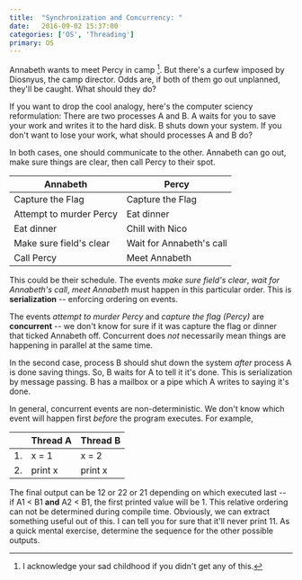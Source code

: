 ```yaml
---
title:  "Synchronization and Concurrency: "
date:   2016-09-02 15:37:00
categories: ['OS', 'Threading']
primary: OS
---
```


Annabeth wants to meet Percy in camp [^1]. But there's a curfew imposed by Diosnyus, the camp director. Odds are, if both of them go out unplanned, they'll be caught. What should they do?

If you want to drop the cool analogy, here's the computer sciency reformulation: There are two processes A and B. A waits for you to save your work and writes it to the hard disk. B shuts down your system. If you don't want to lose your work, what should processes A and B do?

In both cases, one should communicate to the other. Annabeth can go out, make sure things are clear, then call Percy to their spot. 

| Annabeth | Percy |
| - | - |
| Capture the Flag | Capture the Flag |
| Attempt to murder Percy | Eat dinner |
| Eat dinner | Chill with Nico |
| Make sure field's clear | Wait for Annabeth's call |
| Call Percy | Meet Annabeth|

This could be their schedule. The events _make sure field's clear_, _wait for Annabeth's call_, _meet Annabeth_ must happen in this particular order. This is __serialization__ -- enforcing ordering on events.

The events _attempt to murder Percy_ and _capture the flag (Percy)_ are __concurrent__ -- we don't know for sure if it was capture the flag or dinner that ticked Annabeth off. Concurrent does *not* necessarily mean things are happening in parallel at the same time. 

In the second case, process B should shut down the system _after_ process A is done saving things. So, B waits for A to tell it it's done. This is serialization by message passing. B has a mailbox or a pipe which A writes to saying it's done.

In general, concurrent events are non-deterministic. We don't know which event will happen first _before_ the program executes. For example,

| | Thread A | Thread B |
| - | - | - |
| 1. | x = 1 | x = 2|
| 2. | print x| print x|

The final output can be 12 or 22 or 21 depending on which executed last -- if A1 < B1 __and__ A2 < B1, the first printed value will be 1. This relative ordering can not be determined during compile time. Obviously, we can extract something useful out of this. I can tell you for sure that it'll never print 11. As a quick mental exercise, determine the sequence for the other possible outputs.  

[^1]: I acknowledge your sad childhood if you didn't get any of this. 